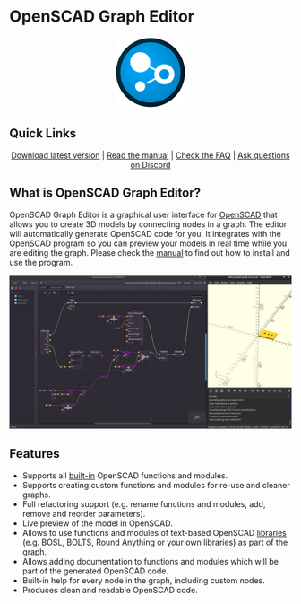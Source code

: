 # OpenSCAD Graph Editor

<!--suppress HtmlDeprecatedAttribute -->
<p align="center"><img height="128" src="Icons/logo0000.png" width="128"/></p>

## Quick Links

<p align="center">
  <a href="https://github.com/derkork/openscad-graph-editor/releases/latest">Download latest version</a> | 
  <a href="https://github.com/derkork/openscad-graph-editor/blob/master/manual/manual.md">Read the manual</a> |
  <a href="https://github.com/derkork/openscad-graph-editor/blob/master/manual/faq.md">Check the FAQ</a> |
  <a href="https://discord.gg/AsxWyczCJF">Ask questions on Discord</a>
</p>

## What is OpenSCAD Graph Editor?

OpenSCAD Graph Editor is a graphical user interface for [OpenSCAD](https://openscad.org) that allows you to create 3D models by connecting nodes in a graph. The editor will automatically generate OpenSCAD code for you. It integrates with the OpenSCAD program so you can preview your models in real time while you are editing the graph. Please check the [manual](manual/manual.md) to find out how to install and use the program.

![](manual/images/screenshot.png)

## Features

- Supports all [built-in](https://openscad.org/cheatsheet/) OpenSCAD functions and modules.
- Supports creating custom functions and modules for re-use and cleaner graphs.
- Full refactoring support (e.g. rename functions and modules, add, remove and reorder parameters).
- Live preview of the model in OpenSCAD.
- Allows to use functions and modules of text-based OpenSCAD [libraries](https://openscad.org/libraries.html) (e.g. BOSL, BOLTS, Round Anything or your own libraries) as part of the graph.
- Allows adding documentation to functions and modules which will be part of the generated OpenSCAD code.
- Built-in help for every node in the graph, including custom nodes.
- Produces clean and readable OpenSCAD code.
